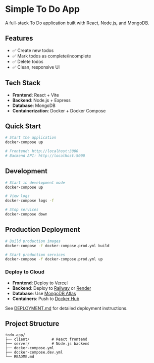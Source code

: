 # Simple To Do App

A full-stack To Do application built with React, Node.js, and MongoDB.

## Features
- ✅ Create new todos
- ✅ Mark todos as complete/incomplete
- ✅ Delete todos
- ✅ Clean, responsive UI

## Tech Stack
- **Frontend**: React + Vite
- **Backend**: Node.js + Express
- **Database**: MongoDB
- **Containerization**: Docker + Docker Compose

## Quick Start

```bash
# Start the application
docker-compose up

# Frontend: http://localhost:3000
# Backend API: http://localhost:5000
```

## Development

```bash
# Start in development mode
docker-compose up

# View logs
docker-compose logs -f

# Stop services
docker-compose down
```

## Production Deployment

```bash
# Build production images
docker-compose -f docker-compose.prod.yml build

# Start production services
docker-compose -f docker-compose.prod.yml up
```

### Deploy to Cloud

- **Frontend**: Deploy to [Vercel](https://vercel.com)
- **Backend**: Deploy to [Railway](https://railway.app) or [Render](https://render.com)
- **Database**: Use [MongoDB Atlas](https://cloud.mongodb.com)
- **Containers**: Push to [Docker Hub](https://hub.docker.com)

See [DEPLOYMENT.md](./DEPLOYMENT.md) for detailed deployment instructions.

## Project Structure
```
todo-app/
├── client/          # React frontend
├── server/          # Node.js backend
├── docker-compose.yml
├── docker-compose.dev.yml
└── README.md
```
